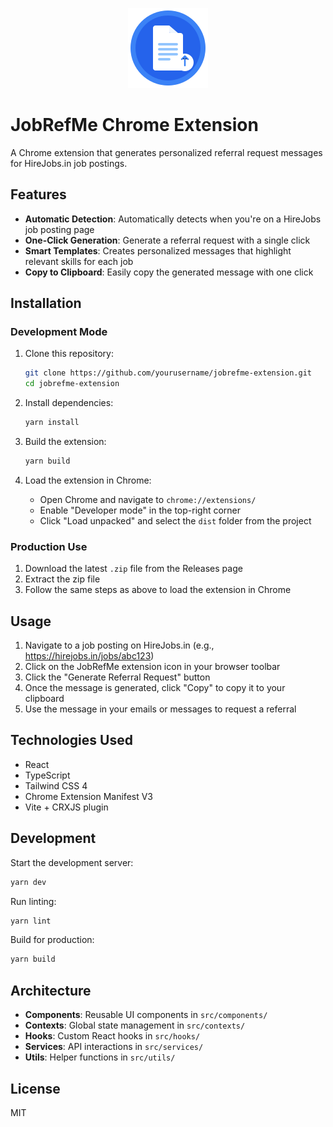 <p align="center">
  <img src="public/icon.png" alt="JobRefMe Logo" width="128" height="128">
</p>

# JobRefMe Chrome Extension

A Chrome extension that generates personalized referral request messages for HireJobs.in job postings.

## Features

- **Automatic Detection**: Automatically detects when you're on a HireJobs job posting page
- **One-Click Generation**: Generate a referral request with a single click
- **Smart Templates**: Creates personalized messages that highlight relevant skills for each job
- **Copy to Clipboard**: Easily copy the generated message with one click

## Installation

### Development Mode

1. Clone this repository:
   ```bash
   git clone https://github.com/yourusername/jobrefme-extension.git
   cd jobrefme-extension
   ```

2. Install dependencies:
   ```bash
   yarn install
   ```

3. Build the extension:
   ```bash
   yarn build
   ```

4. Load the extension in Chrome:
   - Open Chrome and navigate to `chrome://extensions/`
   - Enable "Developer mode" in the top-right corner
   - Click "Load unpacked" and select the `dist` folder from the project

### Production Use

1. Download the latest `.zip` file from the Releases page
2. Extract the zip file
3. Follow the same steps as above to load the extension in Chrome

## Usage

1. Navigate to a job posting on HireJobs.in (e.g., https://hirejobs.in/jobs/abc123)
2. Click on the JobRefMe extension icon in your browser toolbar
3. Click the "Generate Referral Request" button
4. Once the message is generated, click "Copy" to copy it to your clipboard
5. Use the message in your emails or messages to request a referral

## Technologies Used

- React
- TypeScript
- Tailwind CSS 4
- Chrome Extension Manifest V3
- Vite + CRXJS plugin

## Development

Start the development server:

```bash
yarn dev
```

Run linting:

```bash
yarn lint
```

Build for production:

```bash
yarn build
```

## Architecture

- **Components**: Reusable UI components in `src/components/`
- **Contexts**: Global state management in `src/contexts/`
- **Hooks**: Custom React hooks in `src/hooks/`
- **Services**: API interactions in `src/services/`
- **Utils**: Helper functions in `src/utils/`

## License

MIT